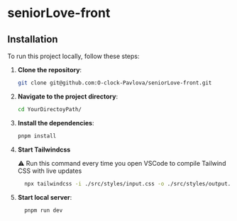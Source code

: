# seniorLove-front

## Installation

To run this project locally, follow these steps:

1. **Clone the repository**:

    ```sh
    git clone git@github.com:O-clock-Pavlova/seniorLove-front.git
    ```

2. **Navigate to the project directory**:

    ```sh
    cd YourDirectoyPath/
    ```

3. **Install the dependencies**:

    ```sh
    pnpm install
    ```

4. **Start Tailwindcss**
  
    ⚠️ Run this command every time you open VSCode to compile Tailwind CSS with live updates
    ```sh
      npx tailwindcss -i ./src/styles/input.css -o ./src/styles/output.css --watch
    ```

5. **Start local server**:
    ```sh
      pnpm run dev
    ```